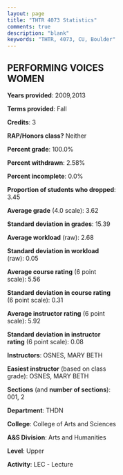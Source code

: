 ```yaml
---
layout: page
title: "THTR 4073 Statistics"
comments: true
description: "blank"
keywords: "THTR, 4073, CU, Boulder"
--- 
```

<head>
<script src="https://ajax.googleapis.com/ajax/libs/jquery/2.1.3/jquery.min.js"></script>
<script src="https://dl.dropboxusercontent.com/s/pc42nxpaw1ea4o9/highcharts.js?dl=0"></script>
<!-- <script src="../assets/js/highcharts.js"></script> -->
<style type="text/css">@font-face {
	font-family: "Bebas Neue";
	src: url(https://www.filehosting.org/file/details/544349/BebasNeue%20Regular.otf) format("opentype");
	}
	h1.Bebas { 
		font-family: "Bebas Neue", Verdana, Tahoma;
	}
</style>
</head>
<body>
	<div id="container" style="float: right; width: 45%; height: 88%; margin-left: 2.5%; margin-right: 2.5%;"></div>
	<script language="JavaScript">
		$(document).ready(function() {
		var chart = {type: 'column'};
		var title = {text: 'Grade Distribution'};
		var xAxis = {categories: ['A','B','C','D','F'],crosshair: true};
		var yAxis = {min: 0,title: {text: 'Percentage'}};
		var tooltip = {headerFormat: '<center><b><span style="font-size:20px">{point.key}</span></b></center>',
		               pointFormat: '<td style="padding:0"><b>{point.y:.1f}%</b></td>',
		               footerFormat: '</table>',shared: true,useHTML: true};
		var plotOptions = {column: {pointPadding: 0.0,borderWidth: 0}};  
		var credits = {enabled: false};var series= [{name: 'Percent',data: [82.14,10.71,3.57,0.0,3.57,]}];
		var json = {};
		json.chart = chart;
		json.title = title;
		json.tooltip = tooltip;
		json.xAxis = xAxis;
		json.yAxis = yAxis;  
		json.series = series;
		json.plotOptions = plotOptions;  
		json.credits = credits;
		$('#container').highcharts(json);
	});
	</script>
</body>
			   
## PERFORMING VOICES WOMEN

**Years provided**: 2009,2013

**Terms provided**: Fall

**Credits**: 3

**RAP/Honors class?** Neither

**Percent grade**: 100.0%

**Percent withdrawn**: 2.58%

**Percent incomplete**: 0.0%

**Proportion of students who dropped**: 3.45

**Average grade** (4.0 scale): 3.62

**Standard deviation in grades**: 15.39

**Average workload** (raw): 2.68

**Standard deviation in workload** (raw): 0.05

**Average course rating** (6 point scale): 5.56

**Standard deviation in course rating** (6 point scale): 0.31

**Average instructor rating** (6 point scale): 5.92

**Standard deviation in instructor rating** (6 point scale): 0.08

**Instructors**: OSNES, MARY BETH

**Easiest instructor** (based on class grade): OSNES, MARY BETH

**Sections** (and **number of sections**): 001, 2

**Department**: THDN

**College**: College of Arts and Sciences

**A&S Division**: Arts and Humanities

**Level**: Upper

**Activity**: LEC - Lecture